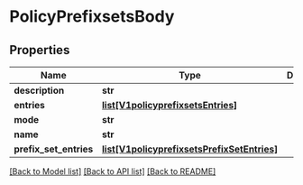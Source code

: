 # PolicyPrefixsetsBody

## Properties
Name | Type | Description | Notes
------------ | ------------- | ------------- | -------------
**description** | **str** |  | [optional] 
**entries** | [**list[V1policyprefixsetsEntries]**](V1policyprefixsetsEntries.md) |  | [optional] 
**mode** | **str** |  | [optional] 
**name** | **str** |  | [optional] 
**prefix_set_entries** | [**list[V1policyprefixsetsPrefixSetEntries]**](V1policyprefixsetsPrefixSetEntries.md) |  | [optional] 

[[Back to Model list]](../README.md#documentation-for-models) [[Back to API list]](../README.md#documentation-for-api-endpoints) [[Back to README]](../README.md)

